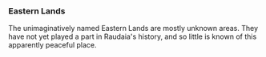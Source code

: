 ### Eastern Lands

The unimaginatively named Eastern Lands are mostly unknown areas. They have not yet played a part in Raudaia's history, and so little is known of this apparently peaceful place.
